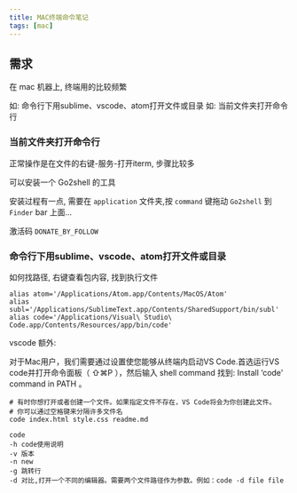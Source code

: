```yaml
---
title: MAC终端命令笔记
tags: [mac]
---
```


## 需求

在 mac 机器上, 终端用的比较频繁

如: 命令行下用sublime、vscode、atom打开文件或目录
如: 当前文件夹打开命令行

### 当前文件夹打开命令行

正常操作是在文件的右键-服务-打开iterm, 步骤比较多

可以安装一个 Go2shell 的工具

安装过程有一点, 需要在 `application` 文件夹,按 `command` 键拖动 `Go2shell` 到 `Finder` bar 上面...

激活码 `DONATE_BY_FOLLOW`

### 命令行下用sublime、vscode、atom打开文件或目录

如何找路径, 右键查看包内容, 找到执行文件

```
alias atom='/Applications/Atom.app/Contents/MacOS/Atom'
alias subl='/Applications/SublimeText.app/Contents/SharedSupport/bin/subl'
alias code='/Applications/Visual\ Studio\ Code.app/Contents/Resources/app/bin/code'
```


vscode 额外:

对于Mac用户，我们需要通过设置使您能够从终端内启动VS Code.首选运行VS code并打开命令面板（ ⇧⌘P ），然后输入 shell command 找到: Install ‘code' command in PATH 。

```
# 有时你想打开或者创建一个文件。如果指定文件不存在，VS Code将会为你创建此文件。
# 你可以通过空格键来分隔许多文件名
code index.html style.css readme.md
```

```
code 
-h code使用说明
-v 版本
-n new
-g 跳转行
-d 对比,打开一个不同的编辑器。需要两个文件路径作为参数。例如：code -d file file


```


